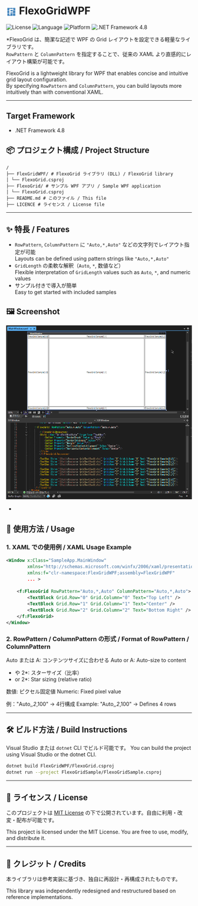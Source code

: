 <!-- # FlexoGridWPF -->
<h1>
  <img src="FlexoGridWPF.png" alt="FlexoGrid Icon" width="28" style="vertical-align: middle;">
  FlexoGridWPF
</h1>

![License](https://img.shields.io/badge/license-MIT-blue.svg)
![Language](https://img.shields.io/badge/language-C%23-239120.svg)
![Platform](https://img.shields.io/badge/platform-WPF-blueviolet)
![.NET Framework 4.8](https://img.shields.io/badge/.NET_Framework-4.8-blue)
<!--
![NuGet](https://img.shields.io/nuget/v/FlexoGridWPF.svg)
-->

*FlexoGrid は、簡潔な記述で WPF の Grid レイアウトを設定できる軽量なライブラリです。  
`RowPattern` と `ColumnPattern` を指定することで、従来の XAML より直感的にレイアウト構築が可能です。

FlexoGrid is a lightweight library for WPF that enables concise and intuitive grid layout configuration.  
By specifying `RowPattern` and `ColumnPattern`, you can build layouts more intuitively than with conventional XAML.

---
## Target Framework

- .NET Framework 4.8

## 📦 プロジェクト構成  / Project Structure

```
/
├── FlexGridWPF/ # FlexoGrid ライブラリ (DLL) / FlexoGrid library
│ └── FlexoGrid.csproj
├── FlexoGrid/ # サンプル WPF アプリ / Sample WPF application
│ └── FlexoGrid.csproj
├── README.md # このファイル / This file
├── LICENCE # ライセンス / License file
```

---
## ✨ 特長 / Features

- `RowPattern`, `ColumnPattern` に `"Auto,*,Auto"` などの文字列でレイアウト指定が可能  
  Layouts can be defined using pattern strings like `"Auto,*,Auto"`
- `GridLength` の柔軟な解釈（`Auto`, `*`, 数値など）  
  Flexible interpretation of `GridLength` values such as `Auto`, `*`, and numeric values
- サンプル付きで導入が簡単  
  Easy to get started with included samples

## 🖼️ Screenshot

![Sample UI](./screenshot.png) 

- 
## 🚀 使用方法 / Usage

### 1. XAML での使用例 / XAML Usage Example

```xml
<Window x:Class="SampleApp.MainWindow"
        xmlns="http://schemas.microsoft.com/winfx/2006/xaml/presentation"
        xmlns:f="clr-namespace:FlexGridWPF;assembly=FlexGridWPF"
        ... >

    <f:FlexoGrid RowPattern="Auto,*,Auto" ColumnPattern="Auto,*,Auto">
        <TextBlock Grid.Row="0" Grid.Column="0" Text="Top Left" />
        <TextBlock Grid.Row="1" Grid.Column="1" Text="Center" />
        <TextBlock Grid.Row="2" Grid.Column="2" Text="Bottom Right" />
    </f:FlexoGrid>
</Window>
```

### 2. RowPattern / ColumnPattern の形式 / Format of RowPattern / ColumnPattern

Auto または A: コンテンツサイズに合わせる
Auto or A: Auto-size to content

* や 2*: スターサイズ（比率）
* or 2*: Star sizing (relative ratio)

数値: ピクセル固定値
Numeric: Fixed pixel value

例："Auto,*,2*,100" → 4行構成
Example: "Auto,*,2*,100" → Defines 4 rows

---

## 🛠️ ビルド方法  / Build Instructions

Visual Studio または `dotnet` CLI でビルド可能です。
You can build the project using Visual Studio or the dotnet CLI.

```bash
dotnet build FlexGridWPF/FlexoGrid.csproj
dotnet run --project FlexoGridSample/FlexoGridSample.csproj
```

---

## 📄 ライセンス / License

このプロジェクトは [MIT License](https://opensource.org/licenses/MIT) の下で公開されています。自由に利用・改変・配布が可能です。

This project is licensed under the MIT License.
You are free to use, modify, and distribute it.

---

## 🙏 クレジット / Credits

本ライブラリは参考実装に基づき、独自に再設計・再構成されたものです。

This library was independently redesigned and restructured based on reference implementations.

